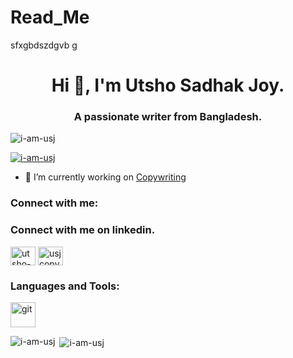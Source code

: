 # Read_Me
sfxgbdszdgvb g
<h1 align="center">Hi 👋, I'm Utsho Sadhak Joy.</h1>
<h3 align="center">A passionate writer from Bangladesh.</h3>

<p align="left"> <img src="https://komarev.com/ghpvc/?username=i-am-usj&label=Profile%20views&color=0e75b6&style=flat" alt="i-am-usj" /> </p>

<p align="left"> <a href="https://github.com/ryo-ma/github-profile-trophy"><img src="https://github-profile-trophy.vercel.app/?username=i-am-usj" alt="i-am-usj" /></a> </p>

- 🔭 I’m currently working on [Copywriting](https://www.linkedin.com/in/utsho-sadhak-joy/)

<h3 align="left">Connect with me:</h3>
<h3 align="left">Connect with me on linkedin.</h3>
<p align="left">
<a href="https://linkedin.com/in/utsho-sadhak-joy" target="blank"><img align="center" src="https://raw.githubusercontent.com/rahuldkjain/github-profile-readme-generator/master/src/images/icons/Social/linked-in-alt.svg" alt="utsho-sadhak-joy" height="30" width="40" /></a>
<a href="https://fb.com/usjcopywriter" target="blank"><img align="center" src="https://raw.githubusercontent.com/rahuldkjain/github-profile-readme-generator/master/src/images/icons/Social/facebook.svg" alt="usjcopywriter" height="30" width="40" /></a>
</p>

<h3 align="left">Languages and Tools:</h3>
<p align="left"> <a href="https://git-scm.com/" target="_blank" rel="noreferrer"> <img src="https://www.vectorlogo.zone/logos/git-scm/git-scm-icon.svg" alt="git" width="40" height="40"/> </a> </p>

<p><img align="left" src="https://github-readme-stats.vercel.app/api/top-langs?username=i-am-usj&show_icons=true&locale=en&layout=compact" alt="i-am-usj" /></p>

<p>&nbsp;<img align="center" src="https://github-readme-stats.vercel.app/api?username=i-am-usj&show_icons=true&locale=en" alt="i-am-usj" /></p>
